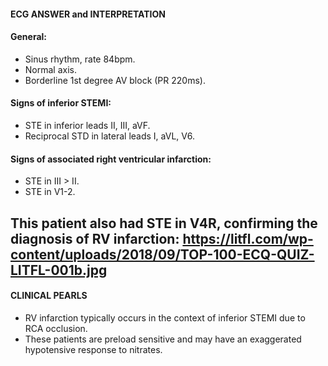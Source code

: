 #### ECG ANSWER and INTERPRETATION

#### General:
* Sinus rhythm, rate 84bpm. 
* Normal axis. 
* Borderline 1st degree AV block (PR 220ms).

#### Signs of inferior STEMI:
* STE in inferior leads II, III, aVF. 
* Reciprocal STD in lateral leads I, aVL, V6. 

#### Signs of associated right ventricular infarction:
* STE in III > II. 
* STE in V1-2. 

This patient also had STE in V4R, confirming the diagnosis of RV infarction:
https://litfl.com/wp-content/uploads/2018/09/TOP-100-ECQ-QUIZ-LITFL-001b.jpg 
---------------

#### CLINICAL PEARLS
* RV infarction typically occurs in the context of inferior STEMI due to RCA occlusion. 
* These patients are preload sensitive and may have an exaggerated hypotensive response to nitrates. 
